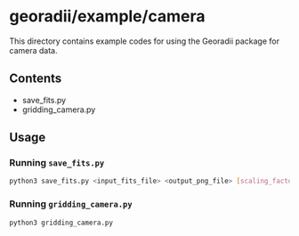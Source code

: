 # georadii/example/camera

This directory contains example codes for using the Georadii package for camera data.

## Contents
 - save_fits.py
 - gridding_camera.py

## Usage

### Running `save_fits.py`
```bash
python3 save_fits.py <input_fits_file> <output_png_file> [scaling_factor]
```

### Running `gridding_camera.py`
```bash
python3 gridding_camera.py
```
